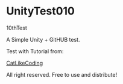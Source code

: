 UnityTest010
============

10thTest

A Simple Unity + GitHUB test.

Test with Tutorial from:

[CatLikeCoding](http://catlikecoding.com/)

All right reserved. Free to use and distribute!
